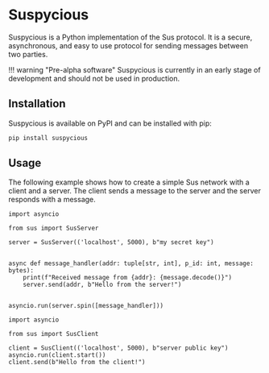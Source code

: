 # Suspycious

Suspycious is a Python implementation of the Sus protocol. It is a 
secure, asynchronous, and easy to use protocol for sending messages
between two parties.


!!! warning "Pre-alpha software"
    Suspycious is currently in an early stage of development and
    should not be used in production.

## Installation

Suspycious is available on PyPI and can be installed with pip:

```bash
pip install suspycious
```

## Usage

The following example shows how to create a simple Sus network with
a client and a server. The client sends a message to the server and
the server responds with a message.

```python3
import asyncio

from sus import SusServer

server = SusServer(('localhost', 5000), b"my secret key")


async def message_handler(addr: tuple[str, int], p_id: int, message: bytes):
    print(f"Received message from {addr}: {message.decode()}")
    server.send(addr, b"Hello from the server!")


asyncio.run(server.spin([message_handler]))
```

```python3
import asyncio

from sus import SusClient

client = SusClient(('localhost', 5000), b"server public key")
asyncio.run(client.start())
client.send(b"Hello from the client!")
```



